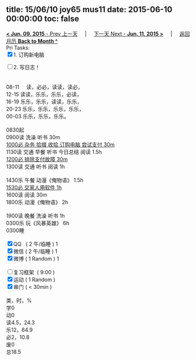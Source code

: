 title: 15/06/10 joy65 mus11
date: 2015-06-10 00:00:00
toc: false
---
[**< Jun. 09, 2015** - Prev 上一天](/lifelogs/2015/06/d09.html) &nbsp; &nbsp; | &nbsp; &nbsp; [下一天 Next - **Jun. 11, 2015 >**](/lifelogs/2015/06/d11.html) &nbsp; &nbsp; |  &nbsp; &nbsp; [返回月历 **Back to Month ^**](/lifelogs/2015/06/index.html)
<br/>Pri Tasks:</strong><br clear="none"/><input type="checkbox" checked="true" />1. 订购新电脑</div>	<div><input type="checkbox" />2. 写日志！<br/></div>	<div><br/></div>	<div>		<div><br clear="none"/></div>08-11     读，必必，读读，读必，<br clear="none"/>12-15 读读，乐乐，乐乐，必读，<br clear="none"/>16-19 乐乐，乐乐，读读，乐乐，<br clear="none"/>20-23 乐乐，乐乐，乐乐，乐乐，</div><div>00-03 乐乐，乐乐，乐乐。<br/><div><br clear="none"/></div>0830起	</div>	<div>0900读 洗澡 听书 30m<br/><u>1000必 杂务 拾掇 收拾 订购电脑 尝试支付 30m</u></div>	<div>1130读 交通 早餐 听书 今日总结 阅读 1.5h</div>	<div><u>1200必 排除支付故障 30m</u></div>	<div>1300读 交通 听书 阅读 1h</div>	<div><br/></div>	<div>1430乐 午餐 动漫《俺物语》 1.5h</div>	<div><u>1530必 交家人用软件 1h</u></div>	<div>1600读 阅读 30m</div>	<div>1800乐 动漫《俺物语》 2h</div><div><div><br/></div></div><div>1900读 晚餐 洗澡 听书 1h</div><div>0300乐 玩《风暴英雄》 6h</div>	<div>0300睡</div>	<div><br clear="none"/></div>	<div><input type="checkbox" checked="true" />QQ   ( 2 午/临睡 ) 1<br clear="none"/><input type="checkbox" checked="true" />微信 ( 2 午/临睡 ) 1</div>	<div><input type="checkbox" checked="true" />微博 ( 1 Random ) 1</div>	<div><br clear="none"/></div>	<div><input type="checkbox" />复习框架  ( 9:00 ) <br clear="none"/></div>	<div><input type="checkbox" checked="true" />运动 ( 1 Random ) </div>	<div><input type="checkbox" checked="true" />串门 ( < 30min ) </div>	<div>		<div><br clear="none"/></div>类，时，%<br clear="none"/>学0<br clear="none"/>动0<br clear="none"/>读4.5，24.3<br clear="none"/>乐12，64.9<br clear="none"/>必2，10.8<br clear="none"/>废0<br clear="none"/>总18.5</div>